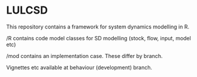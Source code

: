 # LULCSD

This repository contains a framework for system dynamics modelling in R. 

/R contains code model classes for SD modelling (stock, flow, input, model etc)

/mod contains an implementation case. These differ by branch.

Vignettes etc available at behaviour (development) branch.
